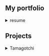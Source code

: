 ## My portfolio
<details>
  <summary>resume</summary>
  Hello and welcome to my portfolio. My name is Danny Verdel and I am a 18 year old student with a part-time job as rookie software developer at Dobbe Transport. A logistics company that recently started expanding on the technology branch of logistics. I am a driven worker, always looking for perfection. I love to go to the gym, go running and hiking trough the dunes at the beach. 
  ## Education
- High School KTS Voorhout: 4 years Building, Living and Interiour
- MBO Nova College Hoofddorp: 1 year Civil Engineering
- MBO Nova College Hoofddorp: Media/Application Development 2019 - present

## Skills
- HTML (Udemy The Complete Web Developer Course 2.0)
- CSS (Udemy The Complete Web Developer Course 2.0)
- C# 
- SQL
- Javascript (Udemy The Complete Web Developer Course 2.0)

## Employment Experience
- Dobbe Transport wash crew: 27-08-2016 - 28-11-2020
- Dobbe Transport rookie software developer: 05-12-2020 - present
- New York Pizza delivery: 24-02-2020 - 01-01-2021
- Internship Verdel ICT & Media: 28-09-2020 - 15-01-2021

## Contact
- *Email:* danny.verdel@gmail.com
- *Instagram:* dannyverdel
</details>

## Projects
<details>
  <summary>Tamagotchi</summary>
  This was a project for school to use our C# skills in a windows form app. We had to create a form where we could feed the creature and its food and drink bar would slowly drain away. Depending on the status of the creature the picture would change too. For this project I choose baby yoda for my creature since the mandalorian was airing at the time.
</details>
